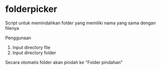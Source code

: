 # folderpicker
Script untuk memindahkan folder yang memiliki nama yang sama dengan filenya

Penggunaan
1. Input directory file
2. Input directory folder

Secara otomatis folder akan pindah ke "Folder pindahan"
